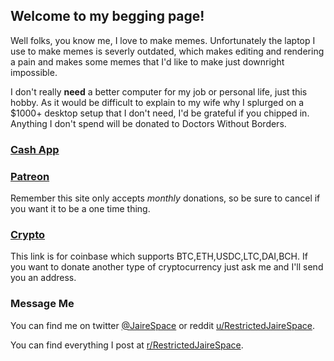 ## Welcome to my begging page!
Well folks, you know me, I love to make memes. Unfortunately the laptop I use to make memes is severly outdated, which makes editing and rendering a pain and makes some memes that I'd like to make just downright impossible. 

I don't really **need** a better computer for my job or personal life, just this hobby. As it would be difficult to explain to my wife why I splurged on a $1000+ desktop setup that I don't need, I'd be grateful if you chipped in. Anything I don't spend will be donated to Doctors Without Borders.

### [Cash App](https://cash.app/$RestrictedJaireSpace)
### [Patreon](https://www.patreon.com/RestrictedJaireSpace)
Remember this site only accepts *monthly* donations, so be sure to cancel if you want it to be a one time thing.
### [Crypto](https://commerce.coinbase.com/checkout/071f97a3-017d-4bb1-89af-05ece4c42b0b)
This link is for coinbase which supports BTC,ETH,USDC,LTC,DAI,BCH. If you want to donate another type of cryptocurrency just ask me and I'll send you an address.
### Message Me
You can find me on twitter [@JaireSpace](https://twitter.com/JaireSpace) or reddit [u/RestrictedJaireSpace](https://www.reddit.com/user/RestrictedJaireSpace).

You can find everything I post at [r/RestrictedJaireSpace](https://www.reddit.com/user/RestrictedJaireSpace).
